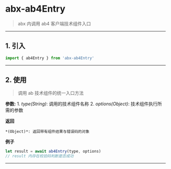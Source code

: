 # abx-ab4Entry

> abx 内调用 ab4 客户端技术组件入口

---

  ## 1. 引入
  ``` javascript
  import { ab4Entry } from 'abx-ab4Entry'
  ```

  ---

  ## 2. 使用
  > 调用 ab 技术组件的统一入口方法

  **参数:**
    1. *type(String)*: 调用的技术组件名称
    2. *options(Object)*: 技术组件执行所需的参数

  **返回**

    *(Object)*: 返回带有组件结果与错误码的对象

  **例子**

  ``` javascript
  let result = await ab4Entry(type, options)
  // result 内存在校验码判断是否成功
  ```
---